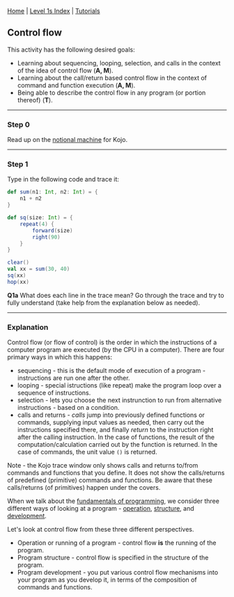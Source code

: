 <div class="nav">
  <a href="../../index.html">Home</a> | <a href="index.html">Level 1s Index</a> | <a href="../../tutorials-index.html">Tutorials</a>
</div>

## Control flow

This activity has the following desired goals:
* Learning about sequencing, looping, selection, and calls in the context of the idea of control flow (**A, M**).
* Learning about the call/return based control flow in the context of command and function execution (**A, M**).
* Being able to describe the control flow in any program (or portion thereof) (**T**).

---

### Step 0

Read up on the [notional machine](/concepts/notional-machine.html) for Kojo.

---

### Step 1

Type in the following code and trace it:

```scala
def sum(n1: Int, n2: Int) = {
    n1 + n2
}

def sq(size: Int) = {
    repeat(4) {
        forward(size)
        right(90)
    }
}

clear()
val xx = sum(30, 40)
sq(xx)
hop(xx)
```

**Q1a** What does each line in the trace mean? Go through the trace and try to fully understand (take help from the explanation below as needed).

---

### Explanation

Control flow (or flow of control) is the order in which the instructions of a computer program are executed (by the CPU in a computer). There are four primary ways in which this happens:
* sequencing - this is the default mode of execution of a program - instructions are run one after the other.
* looping - special istructions (like repeat) make the program loop over a sequence of instructions.
* selection - lets you choose the next instrunction to run from alternative instructions - based on a condition.
* calls and returns - *calls* jump into previously defined functions or commands, supplying input values as needed, then carry out the instructions specified there, and finally *return* to the instruction right after the calling instruction. In the case of functions, the result of the computation/calculation carried out by the function is returned. In the case of commands, the unit value `()` is returned.

Note - the Kojo trace window only shows calls and returns to/from commands and functions that you define. It does not show the calls/returns of predefined (primitive) commands and functions. Be aware that these calls/returns (of primitives) happen under the covers.

When we talk about the [fundamentals of programming](/concepts/computing-essentials.html), we consider three different ways of looking at a program - [operation](/concepts/computing-essentials.html#program-operation), [structure](/concepts/computing-essentials.html#program-structure), and [development](/concepts/computing-essentials.html#program-development).

Let's look at control flow from these three different perspectives.
* Operation or running of a program - control flow **is** the running of the program.
* Program structure - control flow is specified in the structure of the program.
* Program development - you put various control flow mechanisms into your program as you develop it, in terms of the composition of commands and functions.